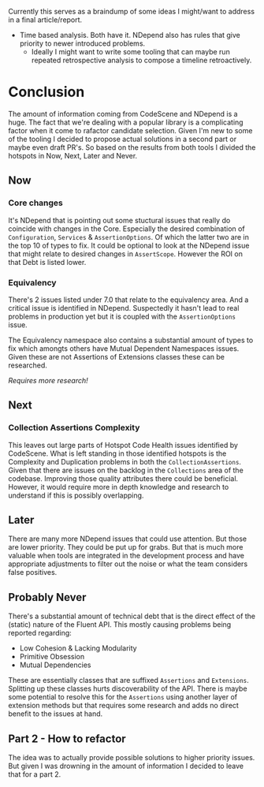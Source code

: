 Currently this serves as a braindump of some ideas I might/want to address in a final article/report.

- Time based analysis. Both have it. NDepend also has rules that give priority to newer introduced problems.
  - Ideally I might want to write some tooling that can maybe run repeated retrospective analysis to compose a timeline
    retroactively.

# Conclusion

The amount of information coming from CodeScene and NDepend is a huge. The fact that we're dealing with a popular
library is a complicating factor when it come to rafactor candidate selection. Given I'm new to some of the tooling I
decided to propose actual solutions in a second part or maybe even draft PR's. So based on the results from both tools I
divided the hotspots in Now, Next, Later and Never.

## Now

### Core changes

It's NDepend that is pointing out some stuctural issues that really do coincide with changes in the Core. Especially the
desired combination of `Configuration`, `Services` & `AssertionOptions`. Of which the latter two are in the top 10 of
types to fix. It could be optional to look at the NDepend issue that might relate to desired changes in `AssertScope`.
However the ROI on that Debt is listed lower.

### Equivalency

There's 2 issues listed under 7.0 that relate to the equivalency area. And a critical issue is identified in NDepend.
Suspectedly it hasn't lead to real problems in production yet but it is coupled with the `AssertionOptions` issue.

The Equivalency namespace also contains a substantial amount of types to fix which amongts others have Mutual Dependent
Namespaces issues. Given these are not Assertions of Extensions classes these can be researched.

_Requires more research!_

## Next

### Collection Assertions Complexity

This leaves out large parts of Hotspot Code Health issues identified by CodeScene. What is left standing in those
identified hotspots is the Complexity and Duplication problems in both the `CollectionAssertions`. Given that there are
issues on the backlog in the `Collections` area of the codebase. Improving those quality attributes there could be
beneficial. However, it would require more in depth knowledge and research to understand if this is possibly
overlapping.

## Later

There are many more NDepend issues that could use attention. But those are lower priority. They could be put up for
grabs. But that is much more valuable when tools are integrated in the development process and have appropriate
adjustments to filter out the noise or what the team considers false positives.

## Probably Never

There's a substantial amount of technical debt that is the direct effect of the (static) nature of the Fluent API. This
mostly causing problems being reported regarding:

- Low Cohesion & Lacking Modularity
- Primitive Obsession
- Mutual Dependencies

These are essentially classes that are suffixed `Assertions` and `Extensions`. Splitting up these classes hurts
discoverability of the API. There is maybe some potential to resolve this for the `Assertions` using another layer of
extension methods but that requires some research and adds no direct benefit to the issues at hand.

## Part 2 - How to refactor

The idea was to actually provide possible solutions to higher priority issues. But given I was drowning in the amount of
information I decided to leave that for a part 2.
